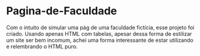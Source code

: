 # Pagina-de-Faculdade

Com o intuito de simular uma pág de uma faculdade fictícia,
esse projeto foi criado.
Usando apenas HTML com tabelas, apesar dessa forma de estilizar 
um site ser bem incomum, achei uma forma interessante de estar utilizando
e relembrando o HTML puro.
